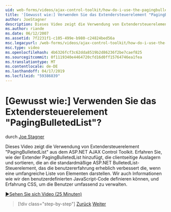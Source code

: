 ```yaml
---
uid: web-forms/videos/ajax-control-toolkit/how-do-i-use-the-pagingbulletedlist-extender-control
title: '[Gewusst wie:] Verwenden Sie das Extendersteuerelement "PagingBulletedList"? | Microsoft-Dokumentation'
author: JoeStagner
description: Dieses Video zeigt die Verwendung von Extendersteuerelement "PagingBulletedList" aus dem ASP.NET AJAX Control Toolkit. Erfahren Sie, wie die PagingBulletedList Extende...
ms.author: riande
ms.date: 06/12/2007
ms.assetid: 7f2231f1-c105-499e-b980-c24824bed56a
msc.legacyurl: /web-forms/videos/ajax-control-toolkit/how-do-i-use-the-pagingbulletedlist-extender-control
msc.type: video
ms.openlocfilehash: 4b6326fcf3c62dda8519b2d86236f2be7caef825
ms.sourcegitcommit: 0f1119340e4464720cfd16d0ff15764746ea1fea
ms.translationtype: MT
ms.contentlocale: de-DE
ms.lasthandoff: 04/17/2019
ms.locfileid: "59386839"
---
```

# <a name="how-do-i-use-the-pagingbulletedlist-extender-control"></a>[Gewusst wie:] Verwenden Sie das Extendersteuerelement "PagingBulletedList"?

durch [Joe Stagner](https://github.com/JoeStagner)

Dieses Video zeigt die Verwendung von Extendersteuerelement "PagingBulletedList" aus dem ASP.NET AJAX Control Toolkit. Erfahren Sie, wie der Extender PagingBulletedList hinzufügt, die clientseitige Auslagern und sortieren, die an die standardmäßige ASP.NET BulletedList-Steuerelement, das die benutzererfahrung erheblich verbessert die, wenn eine umfangreiche Liste von Elementen darstellen. Wir auch Informationen wie wir den benutzerdefinierten JavaScript-Code definieren können, und Erfahrung CSS, um die Benutzer umfassend zu verwalten.

[&#9654;Sehen Sie sich Video (25 Minuten)](https://channel9.msdn.com/Blogs/ASP-NET-Site-Videos/how-do-i-use-the-pagingbulletedlist-extender-control)

> [!div class="step-by-step"]
> [Zurück](how-do-i-use-the-aspnet-ajax-listsearch-extender.md)
> [Weiter](how-do-i-use-the-numericupdown-extender-control.md)
